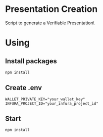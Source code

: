 # Presentation Creation
Script to generate a Verifiable Presentation\

# Using
## Install packages
```bash
npm install
```

## Create .env
```
WALLET_PRIVATE_KEY="your_wallet_key"
INFURA_PROJECT_ID="your_infura_project_id"
```

## Start
```bash
npm install
```